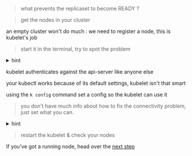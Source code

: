 > what prevents the replicaset to become READY ?

> get the nodes in your cluster

an empty cluster won't do much : we need to register a node, this is kubelet's job

> start it in the terminal, try to spot the problem 

<details>
  <summary>hint</summary> 

  it doesn't find the api-server

</details>

kubelet authenticates against the api-server like anyone else 

your kubectl works because of its default settings, kubelet isn't that smart

using the `k config` command set a config so the kubelet can use it

> you don't have much info about how to fix the connectivity problem, just set what you can.

<details>
  <summary>hint</summary> 

  ```
   k config set-cluster lab --server=http://localhost:8080
   k config set-context lab --cluster=lab
   k config use-context lab
  ```

</details>

> restart the kubelet & check your nodes 

If you've got a running node, head over the [next step](./step03.md)

